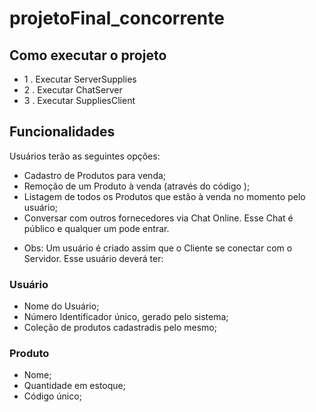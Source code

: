# projetoFinal_concorrente

## Como executar o projeto

- 1 . Executar ServerSupplies
- 2 . Executar ChatServer
- 3 . Executar SuppliesClient

## Funcionalidades

Usuários terão as seguintes opções:

- Cadastro de Produtos para venda;
- Remoção de um Produto à venda (através do código );
- Listagem de todos os Produtos que estão à venda no momento pelo usuário;
- Conversar com outros fornecedores via Chat Online. Esse Chat é público e qualquer um pode entrar.


* Obs: Um usuário é criado assim que o Cliente se conectar com o Servidor. Esse usuário deverá ter:

### Usuário

- Nome do Usuário;
- Número Identificador único, gerado pelo sistema;
- Coleção de produtos cadastradis pelo mesmo;

### Produto
 
- Nome;
- Quantidade em estoque;
- Código único;

